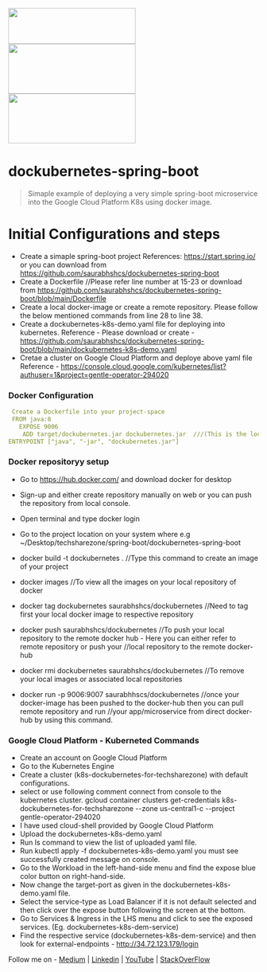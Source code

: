<img src="https://www.docker.com/sites/default/files/d8/2019-07/horizontal-logo-monochromatic-white.png" width="256" height="72"> <img src="https://www.freecodecamp.org/news/content/images/2020/10/gcp.png" width="256" height="100">  <img src="https://miro.medium.com/max/700/1*-uckV8DOh3l0bCvqZ73zYg.png" width="256" height="100">

# dockubernetes-spring-boot
> Simaple example of deploying a very simple spring-boot microservice into the Google Cloud Platform K8s using docker image.

# Initial Configurations and steps

- Create a simaple spring-boot project
   References: https://start.spring.io/ or you can download from https://github.com/saurabhshcs/dockubernetes-spring-boot
- Create a Dockerfile //Please refer line number at 15-23 or download from https://github.com/saurabhshcs/dockubernetes-spring-boot/blob/main/Dockerfile
- Create a local docker-image or create a remote repository. Please follow the below mentioned commands from line 28 to line 38.
- Create a dockubernetes-k8s-demo.yaml file for deploying into kubernetes. 
   Reference - Please download or create - https://github.com/saurabhshcs/dockubernetes-spring-boot/blob/main/dockubernetes-k8s-demo.yaml
- Cretae a cluster on Google Cloud Platform and deploye above yaml file
   Reference - https://console.cloud.google.com/kubernetes/list?authuser=1&project=gentle-operator-294020
   
### Docker Configuration

```yaml
 Create a Dockerfile into your project-space
 FROM java:8
   EXPOSE 9006
    ADD target/dockubernetes.jar dockubernetes.jar  ///(This is the location of the produced jar file of your project. It may depend on your maven's pom.xml or 
ENTRYPOINT ["java", "-jar", "dockubernetes.jar"]
```
### Docker repositoryy setup
- Go to https://hub.docker.com/ and download docker for desktop
- Sign-up and either create repository manually on web or you can push the repository from local console.
- Open terminal and type docker login
- Go to the project location on your system where e.g ~/Desktop/techsharezone/spring-boot/dockubernetes-spring-boot
- docker build -t dockubernetes . //Type this command to create an image of your project
- docker images //To view all the images on your local repository of docker
- docker tag dockubernetes saurabhshcs/dockubernetes //Need to tag first your local docker image to respective repository
- docker push saurabhshcs/dockubernetes //To push your local repository to the remote docker hub - Here you can either refer to remote repository or push your                                            //local repository to the remote docker-hub

- docker rmi dockubernetes saurabhshcs/dockubernetes //To remove your local images or associated local repositories
- docker run -p 9006:9007 saurabhhscs/dockubernetes //once your docker-image has been pushed to the docker-hub then you can pull remote repository and run 
                                                      //your app/microservice from direct docker-hub by using this command.
### Google Cloud Platform - Kuberneted Commands

- Create an account on Google Cloud Platform
- Go to the Kubernetes Engine
- Create a cluster (k8s-dockubernetes-for-techsharezone) with default configurations.
- select or use following comment connect from console to the kubernetes cluster.
   gcloud container clusters get-credentials k8s-dockubernetes-for-techsharezone --zone us-central1-c --project gentle-operator-294020
- I have used cloud-shell provided by Google Cloud Platform
- Upload the dockubernetes-k8s-demo.yaml
- Run ls command to view the list of uploaded yaml file.
- Run kubectl apply -f dockubernetes-k8s-demo.yaml you must see successfully created message on console.
- Go to the Workload in the left-hand-side menu and find the expose blue color button on right-hand-side.
- Now change the target-port as given in the dockubernetes-k8s-demo.yaml file.
- Select the service-type as Load Balancer if it is not default selected and then click over the expose button following the screen at the bottom.
- Go to Services & Ingress in the LHS menu and click to see the exposed services. (Eg. dockubernetes-k8s-dem-service)
- Find the respective service (dockubernetes-k8s-dem-service) and then look for external-endpoints - http://34.72.123.179/login 


Follow me on - [Medium](https://saurabhshcs.medium.com) | [Linkedin](https://www.linkedin.com/in/saurabhshcs/) | [YouTube](https://www.youtube.com/channel/UCSQqjPw7_tfx1Ie4yYHbcxQ?pbjreload=102) | [StackOverFlow](https://stackoverflow.com/users/10719720/saurabhshcs?tab=profile)
